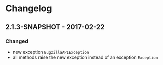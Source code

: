 # Changelog

## 2.1.3-SNAPSHOT - 2017-02-22

### Changed
- new exception `BugzillaAPIException`
- all methods raise the new exception instead of an exception `Exception`
